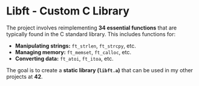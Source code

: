 
# Libft - Custom C Library  

The project involves reimplementing **34 essential functions** that are typically found in the C standard library. This includes functions for:  

- **Manipulating strings:** `ft_strlen`, `ft_strcpy`, etc.  
- **Managing memory:** `ft_memset`, `ft_calloc`, etc.  
- **Converting data:** `ft_atoi`, `ft_itoa`, etc.  

The goal is to create a **static library (`libft.a`)** that can be used in my other projects at **42**.  

